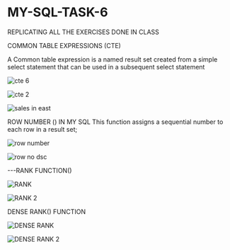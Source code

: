 # MY-SQL-TASK-6
REPLICATING ALL THE EXERCISES DONE IN CLASS

COMMON TABLE EXPRESSIONS (CTE)

A Common table expression is a named result set created from a simple select statement that can be used in a subsequent select statement


![cte 6](https://github.com/Janeamaka94/MY-SQL-TASK-6/assets/144977337/be0e6904-7826-4d9b-88d8-526319dfdb34)


![cte 2](https://github.com/Janeamaka94/MY-SQL-TASK-6/assets/144977337/a69f95e8-7cb9-439a-8743-da54b38220f0)


![sales in east](https://github.com/Janeamaka94/MY-SQL-TASK-6/assets/144977337/bbf1abe6-8ec8-49bf-a325-f3b46641aaac)

ROW NUMBER () IN MY SQL
This function assigns a sequential number to each row in a result set;


![row number](https://github.com/Janeamaka94/MY-SQL-TASK-6/assets/144977337/fe50a860-e9d3-42b6-b2c0-eae5b41b302a)


![row no dsc](https://github.com/Janeamaka94/MY-SQL-TASK-6/assets/144977337/e611e140-b68c-49aa-8b7e-d24007b346ab)



---RANK FUNCTION()

![RANK](https://github.com/Janeamaka94/MY-SQL-TASK-6/assets/144977337/0dacb129-bb8e-48ef-a4bd-6d62f0e2a5b4)


![RANK 2](https://github.com/Janeamaka94/MY-SQL-TASK-6/assets/144977337/f1f5500e-160d-41f6-8958-9387f583751d)


DENSE RANK() FUNCTION

![DENSE RANK](https://github.com/Janeamaka94/MY-SQL-TASK-6/assets/144977337/0ecf4c39-5e97-43b3-a91d-ffd0359b8fff)


![DENSE RANK 2](https://github.com/Janeamaka94/MY-SQL-TASK-6/assets/144977337/330b7381-1256-4572-a130-bc0fbf18f460)














